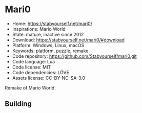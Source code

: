 # Mari0

- Home: https://stabyourself.net/mari0/
- Inspirations: Mario World
- State: mature, inactive since 2012
- Download: https://stabyourself.net/mari0/#download
- Platform: Windows, Linux, macOS
- Keywords: platform, puzzle, remake
- Code repository: https://github.com/Stabyourself/mari0.git
- Code language: Lua
- Code license: MIT
- Code dependencies: LÖVE
- Assets license: CC-BY-NC-SA-3.0

Remake of Mario World.

## Building
